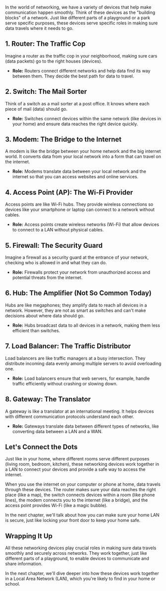 In the world of networking, we have a variety of devices that help make communication happen smoothly. Think of these devices as the "building blocks" of a network. Just like different parts of a playground or a park serve specific purposes, these devices serve specific roles in making sure data travels where it needs to go.

## 1. **Router: The Traffic Cop**

Imagine a router as the traffic cop in your neighborhood, making sure cars (data packets) go to the right houses (devices).

- **Role:** Routers connect different networks and help data find its way between them. They decide the best path for data to travel.

## 2. **Switch: The Mail Sorter**

Think of a switch as a mail sorter at a post office. It knows where each piece of mail (data) should go.

- **Role:** Switches connect devices within the same network (like devices in your home) and ensure data reaches the right device quickly.

## 3. **Modem: The Bridge to the Internet**

A modem is like the bridge between your home network and the big internet world. It converts data from your local network into a form that can travel on the internet.

- **Role:** Modems translate data between your local network and the internet so that you can access websites and online services.

## 4. **Access Point (AP): The Wi-Fi Provider**

Access points are like Wi-Fi hubs. They provide wireless connections so devices like your smartphone or laptop can connect to a network without cables.

- **Role:** Access points create wireless networks (Wi-Fi) that allow devices to connect to a LAN without physical cables.

## 5. **Firewall: The Security Guard**

Imagine a firewall as a security guard at the entrance of your network, checking who is allowed in and what they can do.

- **Role:** Firewalls protect your network from unauthorized access and potential threats from the internet.

## 6. **Hub: The Amplifier (Not So Common Today)**

Hubs are like megaphones; they amplify data to reach all devices in a network. However, they are not as smart as switches and can't make decisions about where data should go.

- **Role:** Hubs broadcast data to all devices in a network, making them less efficient than switches.

## 7. **Load Balancer: The Traffic Distributor**

Load balancers are like traffic managers at a busy intersection. They distribute incoming data evenly among multiple servers to avoid overloading one.

- **Role:** Load balancers ensure that web servers, for example, handle traffic efficiently without crashing or slowing down.

## 8. **Gateway: The Translator**

A gateway is like a translator at an international meeting. It helps devices with different communication protocols understand each other.

- **Role:** Gateways translate data between different types of networks, like converting data between a LAN and a WAN.

## Let's Connect the Dots

Just like in your home, where different rooms serve different purposes (living room, bedroom, kitchen), these networking devices work together in a LAN to connect your devices and provide a safe way to access the internet.

When you use the internet on your computer or phone at home, data travels through these devices. The router makes sure your data reaches the right place (like a map), the switch connects devices within a room (like phone lines), the modem connects you to the internet (like a bridge), and the access point provides Wi-Fi (like a magic bubble).

In the next chapter, we'll talk about how you can make sure your home LAN is secure, just like locking your front door to keep your home safe.
## Wrapping It Up

All these networking devices play crucial roles in making sure data travels smoothly and securely across networks. They work together, just like different parts of a playground, to enable devices to communicate and share information.

In the next chapter, we'll dive deeper into how these devices work together in a Local Area Network (LAN), which you're likely to find in your home or school.